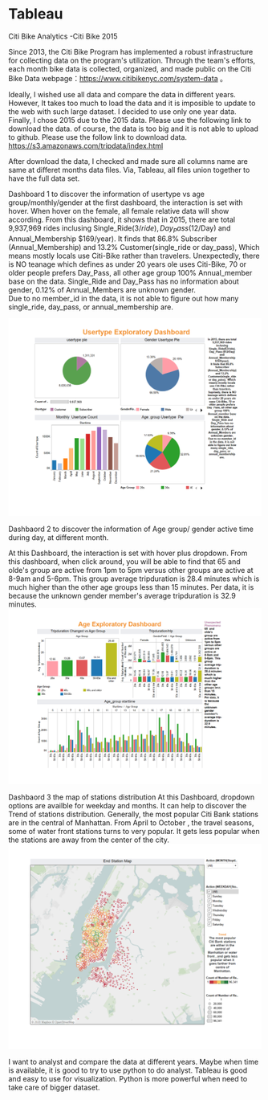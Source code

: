 # Tableau

Citi Bike Analytics  -Citi Bike 2015

Since 2013, the Citi Bike Program has implemented a robust infrastructure for collecting data on the program's utilization. Through the team's efforts, each month bike data is collected, organized, and made public on the Citi Bike Data webpage：https://www.citibikenyc.com/system-data  。 

Ideally, I wished use all data and compare the data in different years. However, It takes too much to load the data and it is imposible to update to the web with such large dataset. I decided to use only one year data. Finally, I chose 2015 due to the 2015 data. Please use the following link to download the data. of course, the data is too big and it is not able to upload to github. Please use the follow link to download data. 
https://s3.amazonaws.com/tripdata/index.html

After download the data, I checked and made sure all columns name are same at differet months data files. Via, Tableau, all files union together to have the full data set. 


Dashboard 1 to discover the information of usertype vs age group/monthly/gender
at the first dashboard, the interaction is set with hover. When hover on the female, all female relative data will show according. From this dashboard, it shows that in 2015, there are total 9,937,969 rides inclusing Single_Ride($3/ride),  Day_Pass ($12/Day) and Annual_Membership $169/year). 
It finds that 86.8% Subscriber (Annual_Membership) and 13.2% Customer(single_ride or day_pass),  Which means mostly locals use Citi-Bike rather than travelers.  Unexpectedly, there is NO teanage which defines as under 20 years ole uses Citi-Bike, 70 or older people prefers Day_Pass, all other age group 100% Annual_member base on the data.  Single_Ride and Day_Pass has no information about gender, 0.12% of  Annual_Members are unknown gender.  
Due to no member_id in the data, it is not able to figure out how many single_ride, day_pass, or annual_membership are. 
 
![Usertype Dashboard](image/Usertype%20Exploratory%20Dashbaord.png)


Dashbaord 2 to discover the information of Age group/ gender active time during day, at different month.

At this Dashboard, the interaction is set with hover plus dropdown. From this dashboard, when click around, you will be able to find that 65  and olde's  group are active from 1pm to 5pm versus other groups are active at 8-9am and 5-6pm. This group average tripduration is 28.4 minutes which is much higher than the other age groups less than 15 minutes.  Per data, it is because the unknown gender member's average tripduration is 32.9 minutes. 
![Age Dashboard](image/Age%20Exploratory%20Dashboard.png)

Dashbaord 3 the map of stations distribution
At this Dashboard, dropdown options are availble for weekday and months. It can help to discover the Trend of stations distribution. Generally, the most popular Citi Bank stations are in the central of  Manhattan. From April to October
, the travel seasons, some of  water front stations turns to very popular. It gets less popular when the stations are away from the center of the city. 
![Map Dashboard](image/map.png)

I want to analyst and compare the data at different years. Maybe when time is available, it is good to try to use python to do analyst. Tableau is good and easy to use for visualization. Python is more powerful when need to take care of bigger dataset. 
